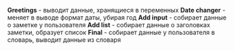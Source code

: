 **Greetings** - выводит данные, хранящиеся в переменных
**Date changer** - меняет в выводе формат даты, убирая год
**Add input** - собирает данные о заметке у пользователя
**Add list** - собирает данные о заголовках заметки, образует список
**Final** - собирает данные у пользователя в словарь, выводит данные из словаря
